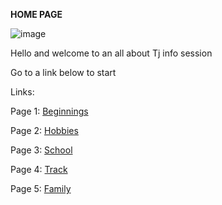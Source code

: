  **HOME PAGE**
 
![image](https://user-images.githubusercontent.com/128004223/225741572-24fd3d9a-60b3-4424-b7fc-45375a8d298d.png)

Hello and welcome to an all about Tj info session

Go to a link below to start

Links:

Page 1: [Beginnings](Beginnings.md)

Page 2: [Hobbies](Hobbies.md)

Page 3: [School](school.md) 

Page 4: [Track](Track.md)

Page 5: [Family](Family.md)
